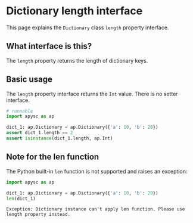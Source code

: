 # Dictionary length interface

This page explains the `Dictionary` class `length` property interface.

## What interface is this?

The `length` property returns the length of dictionary keys.

## Basic usage

The `length` property interface returns the `Int` value. There is no setter interface.

```py
# runnable
import apysc as ap

dict_1: ap.Dictionary = ap.Dictionary({'a': 10, 'b': 20})
assert dict_1.length == 2
assert isinstance(dict_1.length, ap.Int)
```

## Note for the len function

The Python built-in `len` function is not supported and raises an exception:

```py
import apysc as ap

dict_1: ap.Dictionary = ap.Dictionary({'a': 10, 'b': 20})
len(dict_1)
```

```
Exception: Dictionary instance can't apply len function. Please use length property instead.
```